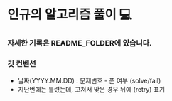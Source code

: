 # 인규의 알고리즘 풀이 💻

### 자세한 기록은 README_FOLDER에 있습니다. 

### 깃 컨벤션

- 날짜(YYYY.MM.DD) : 문제번호 - 푼 여부 (solve/fail) 
- 지난번에는 틀렸는데, 고쳐서 맞은 경우 뒤에 (retry) 표기
